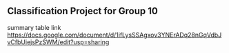 ## Classification Project for Group 10

summary table link https://docs.google.com/document/d/1ifLysSSAgxov3YNErADq28nGqVdbJvCfbUiejsPzSWM/edit?usp=sharing 